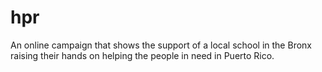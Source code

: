 # hpr
An online campaign that shows the support of a local school in the Bronx raising their hands on helping the people in need in Puerto Rico.

